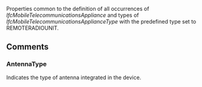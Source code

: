 Properties common to the definition of all occurrences of _IfcMobileTelecommunicationsAppliance_ and types of _IfcMobileTelecommunicationsApplianceType_ with the predefined type set to REMOTERADIOUNIT.

<!-- end of short definition -->



## Comments

### AntennaType

Indicates the type of antenna integrated in the device.

